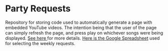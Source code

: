 # Party Requests #

Repository for storing code used to automatically generate a page with embedded YouTube videos. The intention being that the user of the page can simply refresh the page, and press play on whichever songs were being displayed. [See here ](http://www.jamesralexander.com/blog/content/making-dance-requests-with-python) for more details. [Here is the Google Spreadsheet](https://docs.google.com/spreadsheet/ccc?key=0AqcS_eDL_8umdHVGTklWRWNwdGNpRzFpUExFOThnLXc&usp=drive_web#gid=0) used for selecting the weekly requests.